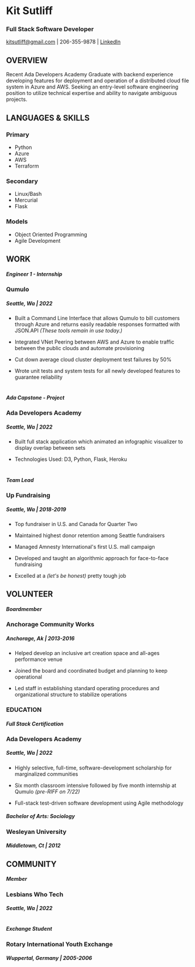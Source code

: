 # **Kit Sutliff**

### **Full Stack Software Developer**

kitsutliff@gmail.com | 206-355-9878 | [LinkedIn](linkedin.com/in/kit-sutliff)

## **OVERVIEW**

Recent Ada Developers Academy Graduate with backend experience developing features for deployment and operation of a distributed cloud file system in Azure and AWS. Seeking an entry-level software engineering position to utilize technical expertise and  ability to navigate ambiguous projects.

## **LANGUAGES &  SKILLS**

### **Primary** 

<!--OL-->
* Python
* Azure
* AWS
* Terraform

### **Secondary** 

<!--OL-->
* Linux/Bash
* Mercurial
* Flask

### **Models** 

<!--OL-->
* Object Oriented Programming
* Agile Development

## **WORK**

##### *Engineer 1 - Internship*

### **Qumulo** 
##### *Seattle, Wa | 2022*					

<!--OL-->
* Built a Command Line Interface that allows Qumulo to bill customers through Azure and returns easily readable responses formatted with JSON.API *(These tools remain in use today.)*

* Integrated VNet Peering between AWS and Azure to enable traffic between the public clouds and automate provisioning

* Cut down average cloud cluster deployment test failures by 50%

* Wrote unit tests and system tests for all newly developed features to guarantee reliability

#

##### *Ada Capstone - Project*

### **Ada Developers Academy**
##### *Seattle, Wa | 2022*

<!--OL-->
* Built full stack application which animated an infographic visualizer to display overlap between sets

* Technologies Used: D3, Python, Flask, Heroku

#

##### *Team Lead*

### **Up Fundraising**
##### *Seattle, Wa |  												   	     2018-2019*	

<!--OL-->
* Top fundraiser in U.S. and Canada for Quarter Two

* Maintained highest donor retention among Seattle fundraisers 

* Managed Amnesty International's first U.S. mall campaign

* Developed and taught an algorithmic approach for face-to-face fundraising

* Excelled at a *(let's be honest)* pretty tough job 

## **VOLUNTEER**

##### *Boardmember*

### **Anchorage Community Works**

##### *Anchorage, Ak | 2013-2016*	

<!--OL-->
* Helped develop an inclusive art creation space and all-ages performance venue

* Joined the board  and coordinated budget and planning to keep operational

* Led staff in establishing standard operating procedures and organizational structure to stabilize operations

### **EDUCATION**

#### *Full Stack Certification*

### **Ada Developers Academy**

##### *Seattle, Wa | 												      	2022*

<!--OL-->
* Highly selective, full-time, software-development scholarship for marginalized communities

* Six month classroom intensive followed by five month internship at Qumulo *(pre-RIFF on 7/22)*

* Full-stack test-driven software development using Agile methodology

##### *Bachelor of Arts:  Sociology*

### **Wesleyan University**

##### *Middletown, Ct | 2012*

## **COMMUNITY**

##### *Member*

### **Lesbians Who Tech**

##### *Seattle, Wa | 2022*

#

##### *Exchange Student*											               	   

### **Rotary International Youth Exchange**

##### *Wuppertal, Germany | 2005-2006*